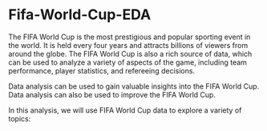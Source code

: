 # Fifa-World-Cup-EDA

The FIFA World Cup is the most prestigious and popular sporting event in the world. It is held every four years and attracts billions of viewers from around the globe. The FIFA World Cup is also a rich source of data, which can be used to analyze a variety of aspects of the game, including team performance, player statistics, and refereeing decisions.

Data analysis can be used to gain valuable insights into the FIFA World Cup. Data analysis can also be used to improve the FIFA World Cup.

In this analysis, we will use FIFA World Cup data to explore a variety of topics:

